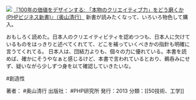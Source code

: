 
[![](https://images-fe.ssl-images-amazon.com/images/I/41tC22-qQWL._SL160_.jpg)](http://www.amazon.co.jp/exec/obidos/ASIN/4569809529/choiyaki81-22/ref=nosim)
[『100年の価値をデザインする: 「本物のクリエイティブ力」をどう磨くか (PHPビジネス新書)』（奥山清行）](http://www.amazon.co.jp/exec/obidos/ASIN/4569809529/choiyaki81-22/ref=nosim)
新書が読みたくなって、いろいろ物色して購入。

おもしろく読めた。日本人のクリエイティビティを認めつつも、日本人に欠けているものをはっきりと述べてくれてて、どこを補っていくべきかの指針も明確に言うてくれてる。
日本人は、団結力よりも、個々の力に優れている。本書を読めば、確かにそうやなぁと感じるけど、本書で言われているとおり、鵜呑みにせず、疑いながら少しずつ身を以て確認していきたいな。

#創造性

著者： #奥山清行
出版社： #PHP研究所
発行：2013
分類：[[50技術、工学]]